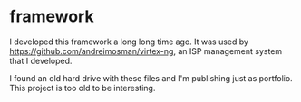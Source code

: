 # framework

I developed this framework a long long time ago. It was used by https://github.com/andreimosman/virtex-ng, an ISP management system that I developed.

I found an old hard drive with these files and I'm publishing just as portfolio. This project is too old to be interesting.

